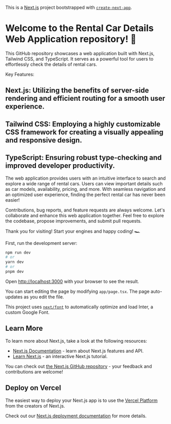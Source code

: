 This is a [Next.js](https://nextjs.org/) project bootstrapped with [`create-next-app`](https://github.com/vercel/next.js/tree/canary/packages/create-next-app).

# Welcome to the Rental Car Details Web Application repository! 🚗
This GitHub repository showcases a web application built with Next.js, Tailwind CSS, and TypeScript. It serves as a powerful tool for users to effortlessly check the details of rental cars.

Key Features:

## Next.js: Utilizing the benefits of server-side rendering and efficient routing for a smooth user experience.
## Tailwind CSS: Employing a highly customizable CSS framework for creating a visually appealing and responsive design.
## TypeScript: Ensuring robust type-checking and improved developer productivity.
The web application provides users with an intuitive interface to search and explore a wide range of rental cars. Users can view important details such as car models, availability, pricing, and more. With seamless navigation and an optimized user experience, finding the perfect rental car has never been easier!

Contributions, bug reports, and feature requests are always welcome. Let's collaborate and enhance this web application together. Feel free to explore the codebase, propose improvements, and submit pull requests.

Thank you for visiting! Start your engines and happy coding! 🏎️

First, run the development server:

```bash
npm run dev
# or
yarn dev
# or
pnpm dev
```

Open [http://localhost:3000](http://localhost:3000) with your browser to see the result.

You can start editing the page by modifying `app/page.tsx`. The page auto-updates as you edit the file.

This project uses [`next/font`](https://nextjs.org/docs/basic-features/font-optimization) to automatically optimize and load Inter, a custom Google Font.

## Learn More

To learn more about Next.js, take a look at the following resources:

- [Next.js Documentation](https://nextjs.org/docs) - learn about Next.js features and API.
- [Learn Next.js](https://nextjs.org/learn) - an interactive Next.js tutorial.

You can check out [the Next.js GitHub repository](https://github.com/vercel/next.js/) - your feedback and contributions are welcome!

## Deploy on Vercel

The easiest way to deploy your Next.js app is to use the [Vercel Platform](https://vercel.com/new?utm_medium=default-template&filter=next.js&utm_source=create-next-app&utm_campaign=create-next-app-readme) from the creators of Next.js.

Check out our [Next.js deployment documentation](https://nextjs.org/docs/deployment) for more details.

